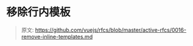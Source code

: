 # 移除行内模板

> 原文: <https://github.com/vuejs/rfcs/blob/master/active-rfcs/0016-remove-inline-templates.md>